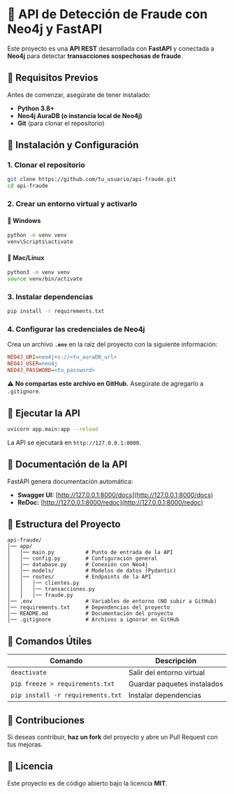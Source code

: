 # 🚀 API de Detección de Fraude con Neo4j y FastAPI

Este proyecto es una **API REST** desarrollada con **FastAPI** y conectada a **Neo4j** para detectar **transacciones sospechosas de fraude**.

## 📌 Requisitos Previos
Antes de comenzar, asegúrate de tener instalado:
- **Python 3.8+**
- **Neo4j AuraDB (o instancia local de Neo4j)**
- **Git** (para clonar el repositorio)

## 🔹 Instalación y Configuración
### **1. Clonar el repositorio**
```bash
git clone https://github.com/tu_usuario/api-fraude.git
cd api-fraude
```

### **2. Crear un entorno virtual y activarlo**
#### 🔹 **Windows**
```bash
python -m venv venv
venv\Scripts\activate
```
#### 🔹 **Mac/Linux**
```bash
python3 -m venv venv
source venv/bin/activate
```

### **3. Instalar dependencias**
```bash
pip install -r requirements.txt
```

### **4. Configurar las credenciales de Neo4j**
Crea un archivo **`.env`** en la raíz del proyecto con la siguiente información:
```ini
NEO4J_URI=neo4j+s://<tu_auraDB_url>
NEO4J_USER=neo4j
NEO4J_PASSWORD=<tu_password>
```

⚠ **No compartas este archivo en GitHub.** Asegúrate de agregarlo a `.gitignore`.

## 🚀 Ejecutar la API
```bash
uvicorn app.main:app --reload
```

La API se ejecutará en `http://127.0.0.1:8000`.

## 📌 Documentación de la API
FastAPI genera documentación automática:
- **Swagger UI:** [http://127.0.0.1:8000/docs](http://127.0.0.1:8000/docs)
- **ReDoc:** [http://127.0.0.1:8000/redoc](http://127.0.0.1:8000/redoc)

## 📂 Estructura del Proyecto
```
api-fraude/
│── app/
│   │── main.py          # Punto de entrada de la API
│   │── config.py        # Configuración general
│   │── database.py      # Conexión con Neo4j
│   │── models/          # Modelos de datos (Pydantic)
│   │── routes/          # Endpoints de la API
│   │   │── clientes.py
│   │   │── transacciones.py
│   │   │── fraude.py
│── .env                 # Variables de entorno (NO subir a GitHub)
│── requirements.txt     # Dependencias del proyecto
│── README.md            # Documentación del proyecto
│── .gitignore           # Archivos a ignorar en GitHub
```

## 📌 Comandos Útiles
| Comando | Descripción |
|---------|------------|
| `deactivate` | Salir del entorno virtual |
| `pip freeze > requirements.txt` | Guardar paquetes instalados |
| `pip install -r requirements.txt` | Instalar dependencias |

## 📌 Contribuciones
Si deseas contribuir, **haz un fork** del proyecto y abre un Pull Request con tus mejoras.

## 📜 Licencia
Este proyecto es de código abierto bajo la licencia **MIT**.
